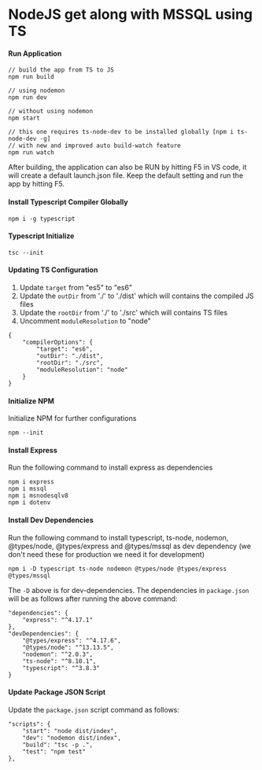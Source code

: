 # NodeJS get along with MSSQL using TS

#### Run Application
```
// build the app from TS to JS
npm run build

// using nodemon
npm run dev

// without using nodemon
npm start

// this one requires ts-node-dev to be installed globally [npm i ts-node-dev -g]
// with new and improved auto build-watch feature
npm run watch
```
After building, the application can also be RUN by hitting F5 in VS code, it will create a default launch.json file. Keep the default setting and run the app by hitting F5.

#### Install Typescript Compiler Globally
```
npm i -g typescript
```
#### Typescript Initialize
```
tsc --init
```
#### Updating TS Configuration
1. Update `target` from "es5" to "es6"
2. Update the `outDir` from './' to './dist' which will contains the compiled JS files
3. Update the `rootDir` from './' to './src' which will contains TS files
4. Uncomment `moduleResolution` to "node"
```
{
    "compilerOptions": {
        "target": "es6",
        "outDir": "./dist",
        "rootDir": "./src",
        "moduleResolution": "node"
    }
}
```
#### Initialize NPM
Initialize NPM for further configurations
```
npm --init
```

#### Install Express
Run the following command to install express as dependencies
```
npm i express
npm i mssql
npm i msnodesqlv8
npm i dotenv
```

#### Install Dev Dependencies 
Run the following command to install typescript, ts-node, nodemon, @types/node, @types/express and @types/mssql as dev dependency (we don't need these for production we need it for development)
```
npm i -D typescript ts-node nodemon @types/node @types/express @types/mssql
```
The `-D` above is for dev-dependencies. The dependencies in `package.json` will be as follows after running the above command:
```
"dependencies": {
    "express": "^4.17.1"
},
"devDependencies": {
    "@types/express": "^4.17.6",
    "@types/node": "^13.13.5",
    "nodemon": "^2.0.3",
    "ts-node": "^8.10.1",
    "typescript": "^3.8.3"
}
```

#### Update Package JSON Script
Update the `package.json` script command as follows:
```
"scripts": {
    "start": "node dist/index",
    "dev": "nodemon dist/index",
    "build": "tsc -p .",
    "test": "npm test"
},
```
